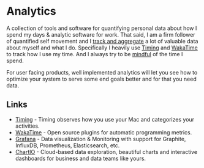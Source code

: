 # Analytics

A collection of tools and software for quantifying personal data about how I spend my days & analytic software for work. That said, I am a firm follower of quantified self movement and I [track and aggregate]() a lot of valuable data about myself and what I do. Specifically I heavily use [Timing](https://github.com/woodrowpearson/life-wiki/tree/16a9361766d9d55fd3abb798fd99d739e033361c/macOS/apps/timing.md) and [WakaTime](https://wakatime.com) to track how I use my time. And I always try to be [mindful](https://github.com/woodrowpearson/life-wiki/tree/16a9361766d9d55fd3abb798fd99d739e033361c/mindfulness/mindfulness.md) of the time I spend.

For user facing products, well implemented analytics will let you see how to optimize your system to serve some end goals better and for that you need data.

## Links

* [Timing](https://timingapp.com/) - Timing observes how you use your Mac and categorizes your activities.
* [WakaTime](https://wakatime.com/) - Open source plugins for automatic programming metrics.
* [Grafana](https://github.com/grafana/grafana) - Data visualization & Monitoring with support for Graphite, InfluxDB, Prometheus, Elasticsearch, etc.
* [ChartIO](https:/chartio.com) - Cloud-based data exploration, beautiful charts and interactive dashboards for business and data teams like yours. 

